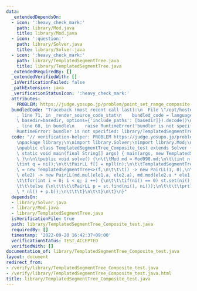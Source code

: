 ```yaml
---
data:
  _extendedDependsOn:
  - icon: ':heavy_check_mark:'
    path: library/Mod.java
    title: library/Mod.java
  - icon: ':question:'
    path: library/Solver.java
    title: library/Solver.java
  - icon: ':heavy_check_mark:'
    path: library/TemplatedSegmentTree.java
    title: library/TemplatedSegmentTree.java
  _extendedRequiredBy: []
  _extendedVerifiedWith: []
  _isVerificationFailed: false
  _pathExtension: java
  _verificationStatusIcon: ':heavy_check_mark:'
  attributes:
    PROBLEM: https://judge.yosupo.jp/problem/point_set_range_composite
  bundledCode: "Traceback (most recent call last):\n  File \"/opt/hostedtoolcache/Python/3.10.6/x64/lib/python3.10/site-packages/onlinejudge_verify/documentation/build.py\"\
    , line 71, in _render_source_code_stat\n    bundled_code = language.bundle(stat.path,\
    \ basedir=basedir, options={'include_paths': [basedir]}).decode()\n  File \"/opt/hostedtoolcache/Python/3.10.6/x64/lib/python3.10/site-packages/onlinejudge_verify/languages/user_defined.py\"\
    , line 68, in bundle\n    raise RuntimeError('bundler is not specified: {}'.format(str(path)))\n\
    RuntimeError: bundler is not specified: library/TemplatedSegmentTree_Composite_test.java\n"
  code: "// verification-helper: PROBLEM https://judge.yosupo.jp/problem/point_set_range_composite\n\
    \npackage library;\n\nimport library.Solver;\nimport library.Mod;\nimport library.TemplatedSegmentTree;\n\
    \npublic class TemplatedSegmentTree_Composite_test extends Solver {\n\tpublic\
    \ static void main(final String[] args) { main(args, new TemplatedSegmentTree_Composite_test());\
    \ }\n\n\tpublic void solve() {\n\t\tMod md = Mod998.md;\n\t\tint n = ni();\n\t\
    \tint q = ni();\n\t\tPairLL f[] = npll(n);\n\t\tTemplatedSegmentTree<PairLL> st\
    \ = new TemplatedSegmentTree<>(f,\n\t\t\t() -> new PairLL(1, 0),\n\t\t\t(ele1,\
    \ ele2) -> new PairLL(md.mul(ele1.a, ele2.a), md.mod(ele2.a * ele1.b + ele2.b)));\n\
    \t\tfor(int i = 0; i < q; i ++) {\n\t\t\tif(ni() == 0) st.set(ni(), npll());\n\
    \t\t\telse {\n\t\t\t\tPairLL p = st.find(ni(), ni());\n\t\t\t\tprtln(md.mod(p.a\
    \ * nl() + p.b));\n\t\t\t}\n\t\t}\n\t}\n}"
  dependsOn:
  - library/Solver.java
  - library/Mod.java
  - library/TemplatedSegmentTree.java
  isVerificationFile: true
  path: library/TemplatedSegmentTree_Composite_test.java
  requiredBy: []
  timestamp: '2022-09-20 16:42:37+09:00'
  verificationStatus: TEST_ACCEPTED
  verifiedWith: []
documentation_of: library/TemplatedSegmentTree_Composite_test.java
layout: document
redirect_from:
- /verify/library/TemplatedSegmentTree_Composite_test.java
- /verify/library/TemplatedSegmentTree_Composite_test.java.html
title: library/TemplatedSegmentTree_Composite_test.java
---
```

